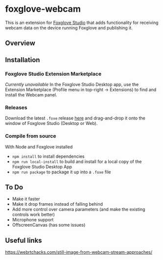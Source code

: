 # foxglove-webcam

This is an extension for [Foxglove Studio](https://github.com/foxglove/studio) that adds functionality for receiving webcam data on the device running Foxglove and publishing it.

## Overview



## Installation

### Foxglove Studio Extension Marketplace

*Currently unavailable*
In the Foxglove Studio Desktop app, use the Extension Marketplace (Profile menu in top-right -> Extensions) to find and install the Webcam panel.

### Releases

Download the latest `.foxe` release [here](https://github.com/joshnewans/foxglove-webcam/releases/latest) and drag-and-drop it onto the window of Foxglove Studio (Desktop or Web).

### Compile from source

With Node and Foxglove installed
 - `npm install` to install dependencies
 - `npm run local-install` to build and install for a local copy of the Foxglove Studio Desktop App
 - `npm run package` to package it up into a `.foxe` file


## To Do
- Make it faster
- Make it drop frames instead of falling behind
- Add more control over camera parameters (and make the existing controls work better)
- Microphone support
- OffscreenCanvas (has some issues)

## Useful links
https://webrtchacks.com/still-image-from-webcam-stream-approaches/
